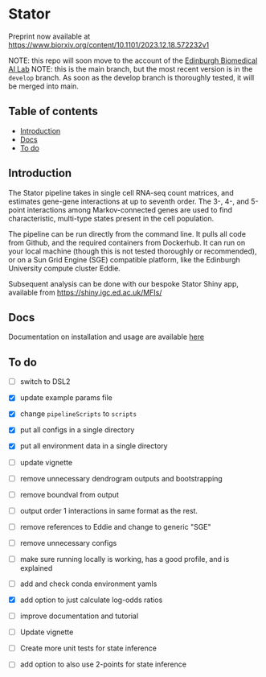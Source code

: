 # Stator
Preprint now available at https://www.biorxiv.org/content/10.1101/2023.12.18.572232v1

NOTE: this repo will soon move to the account of the [Edinburgh Biomedical AI Lab](https://edbiomed.ai)
NOTE: this is the main branch, but the most recent version is in the `develop` branch. As soon as the develop branch is thoroughly tested, it will be merged into main.

## Table of contents
* [Introduction](#introduction)
* [Docs](#docs)
* [To do](#to-do)


## Introduction
The Stator pipeline takes in single cell RNA-seq count matrices, and estimates gene-gene interactions at up to seventh order. The 3-, 4-, and 5-point interactions among Markov-connected genes are used to find characteristic, multi-type states present in the cell population. 

The pipeline can be run directly from the command line. It pulls all code from Github, and the required containers from Dockerhub. It can run on your local machine (though this is not tested thoroughly or recommended), or on a Sun Grid Engine (SGE) compatible platform, like the Edinburgh University compute cluster Eddie.

Subsequent analysis can be done with our bespoke Stator Shiny app, available from https://shiny.igc.ed.ac.uk/MFIs/

## Docs
Documentation on installation and usage are available [here](/docs)

## To do
- [ ] switch to DSL2
- [X] update example params file
- [X] change `pipelineScripts` to `scripts`
- [X] put all configs in a single directory
- [X] put all environment data in a single directory
- [ ] update vignette
- [ ] remove unnecessary dendrogram outputs and bootstrapping
- [ ] remove boundval from output
- [ ] output order 1 interactions in same format as the rest.
- [ ] remove references to Eddie and change to generic "SGE"
- [ ] remove unnecessary configs
- [ ] make sure running locally is working, has a good profile, and is explained
- [ ] add and check conda environment yamls
- [X] add option to just calculate log-odds ratios
- [ ] improve documentation and tutorial
- [ ] Update vignette
- [ ] Create more unit tests for state inference
- [ ] add option to also use 2-points for state inference













